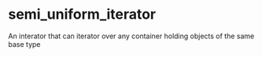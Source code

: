 # semi_uniform_iterator
An interator that can iterator over any container holding objects of the same base type
